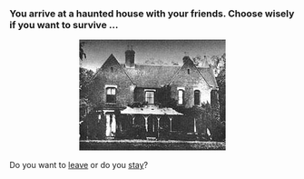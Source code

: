 ### You arrive at a haunted house with your friends. Choose wisely if you want to survive ...

<p align="center">
  <img src="pictures/borley.jpg">
</p>
 
Do you want to [leave](leave.md) or do you [stay](stay.md)?
